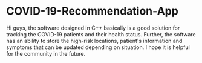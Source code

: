 # COVID-19-Recommendation-App
Hi guys, the software designed in C++ basically is a good solution for tracking the COVID-19 patients and their health status. Further, the software has an ability to store the high-risk locations, patient's information and symptoms that can be updated depending on situation. 
I hope it is helpful for the community in the future.
